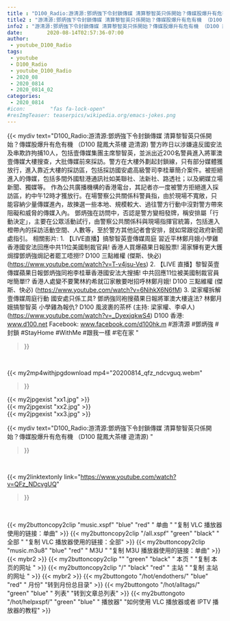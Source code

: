 ```yaml
---
title : "D100_Radio:游清源:鄧炳強下令封鎖傳媒 清算黎智英只係開始？傳媒股爆升有危有機 （D100 龍鳳大茶樓 遊清源) "
title2 : "游清源:鄧炳強下令封鎖傳媒 清算黎智英只係開始？傳媒股爆升有危有機 （D100 龍鳳大茶樓 遊清源) "
info2 : "游清源:鄧炳強下令封鎖傳媒 清算黎智英只係開始？傳媒股爆升有危有機 （D100 龍鳳大茶樓 遊清源)  警方昨日以涉嫌違反國安法及串欺詐拘捕10人，包括壹傳媒集團主席黎智英，並派出近200名警員進入將軍澳壹傳媒大樓搜查，大批傳媒前來採訪。警方在大樓外劃起封鎖線，只有部分媒體獲放行，進入靠近大樓的採訪區，包括採訪國安處高級警司李桂華簡介案件。被拒絕進入的傳媒，包括多間外國駐港通訊社如美聯社、法新社、路透社；以及網媒立場新聞、獨媒等。    作為公共廣播機構的香港電台，其記者亦一度被警方拒絕進入採訪區，約中午12時才獲放行。在場警察公共關係科警員指，由於現場不寬敞，只能容納少量傳媒進內，故揀選一些本地、規模較大、過往警方行動中沒對警方帶來阻礙和威脅的傳媒入內。    鄧炳強在訪問中，否認是警方變相發牌，稱安排屬「行動決定」，主要在公眾活動試行，由警察公共關係科與現場指揮官統籌，包括進入橙帶內的採訪活動空間、人數等，至於警方其他記者會安排，就如常跟從政府新聞處指引。  相關影片: 1. 【LIVE直播】搞黎智英壹傳媒周庭 習近平林鄭月娥小學雞香港國安法回應中共11位美國制裁官員! 香港人買爆蘋果日報股票! 湯家驊有更大鑊焗撐鄧炳強焗記者罷工唔撈!? D100 三點維權 (傑斯、快必) (https://www.youtube.com/watch?v=T-v4jsu-Ves) 2. 【LIVE 直播】黎智英壹傳媒蘋果日報鄧炳強同袍李桂華香港國安法大搜捕! 中共回應11位被美國制裁官員咁簡單!? 香港人處變不要驚林約希就冚家散要咁招呼林鄭月娥!  D100 三點維權 (傑斯、快必) (https://www.youtube.com/watch?v=6NihkX6N6fM) 3. 梁家權拆解壹傳媒周庭行動 國安處只係工具? 鄧炳強同袍搜蘋果日報將軍澳大樓違法? 林鄭月娥搞黎智英 小學雞為報仇? D100 風波裹的茶杯 (主持: 梁家權、李卓人) (https://www.youtube.com/watch?v=_DyexjqkwS4)  D100 香港: www.d100.net  Facebook: www.facebook.com/d100hk.m  #游清源 #鄧炳強 #封鎖 #StayHome #WithMe #跟我一樣 #宅在家 "
date:        2020-08-14T02:57:36-07:00
author:
 - youtube_D100_Radio
tags:
 - youtube
 - D100_Radio
 - youtube_D100_Radio
 - 2020_08
 - 2020_0814
 - 2020_0814_02
categories:
 - 2020_0814
#icon:        "fas fa-lock-open"
#resImgTeaser: teaserpics/wikipedia.org/emacs-jokes.png
---
```


{{< mydiv text="D100_Radio:游清源:鄧炳強下令封鎖傳媒 清算黎智英只係開始？傳媒股爆升有危有機 （D100 龍鳳大茶樓 遊清源)  警方昨日以涉嫌違反國安法及串欺詐拘捕10人，包括壹傳媒集團主席黎智英，並派出近200名警員進入將軍澳壹傳媒大樓搜查，大批傳媒前來採訪。警方在大樓外劃起封鎖線，只有部分媒體獲放行，進入靠近大樓的採訪區，包括採訪國安處高級警司李桂華簡介案件。被拒絕進入的傳媒，包括多間外國駐港通訊社如美聯社、法新社、路透社；以及網媒立場新聞、獨媒等。    作為公共廣播機構的香港電台，其記者亦一度被警方拒絕進入採訪區，約中午12時才獲放行。在場警察公共關係科警員指，由於現場不寬敞，只能容納少量傳媒進內，故揀選一些本地、規模較大、過往警方行動中沒對警方帶來阻礙和威脅的傳媒入內。    鄧炳強在訪問中，否認是警方變相發牌，稱安排屬「行動決定」，主要在公眾活動試行，由警察公共關係科與現場指揮官統籌，包括進入橙帶內的採訪活動空間、人數等，至於警方其他記者會安排，就如常跟從政府新聞處指引。  相關影片: 1. 【LIVE直播】搞黎智英壹傳媒周庭 習近平林鄭月娥小學雞香港國安法回應中共11位美國制裁官員! 香港人買爆蘋果日報股票! 湯家驊有更大鑊焗撐鄧炳強焗記者罷工唔撈!? D100 三點維權 (傑斯、快必) (https://www.youtube.com/watch?v=T-v4jsu-Ves) 2. 【LIVE 直播】黎智英壹傳媒蘋果日報鄧炳強同袍李桂華香港國安法大搜捕! 中共回應11位被美國制裁官員咁簡單!? 香港人處變不要驚林約希就冚家散要咁招呼林鄭月娥!  D100 三點維權 (傑斯、快必) (https://www.youtube.com/watch?v=6NihkX6N6fM) 3. 梁家權拆解壹傳媒周庭行動 國安處只係工具? 鄧炳強同袍搜蘋果日報將軍澳大樓違法? 林鄭月娥搞黎智英 小學雞為報仇? D100 風波裹的茶杯 (主持: 梁家權、李卓人) (https://www.youtube.com/watch?v=_DyexjqkwS4)  D100 香港: www.d100.net  Facebook: www.facebook.com/d100hk.m  #游清源 #鄧炳強 #封鎖 #StayHome #WithMe #跟我一樣 #宅在家 "
>}}
<br>


{{< my2mp4withjpgdownload mp4="20200814_qfz_ndcvguq.webm"
>}}

{{< my2jpgexist "xx1.jpg" >}}<br>
{{< my2jpgexist "xx2.jpg" >}}<br>
{{< my2jpgexist "xx3.jpg" >}}<br>



{{< mydiv text="D100_Radio:游清源:鄧炳強下令封鎖傳媒 清算黎智英只係開始？傳媒股爆升有危有機 （D100 龍鳳大茶樓 遊清源) "
>}}
<br>

{{< my2linktextonly link="https://www.youtube.com/watch?v=QFz_NDcvgUQ"
>}}


<br>

{{< my2buttoncopy2clip "music.xspf"        "blue"   "red"    " 单曲 "  "复制 VLC 播放器使用的链接：单曲" >}} {{< my2buttoncopy2clip "/all.xspf"         "green"  "black"  " 全部 "  "复制 VLC 播放器使用的链接：全部" >}} {{< my2buttoncopy2clip "music.m3u8"        "blue"   "red"    " M3U  "    "复制 M3U 播放器使用的链接：单曲" >}} {{< mybr2 >}} {{< my2buttoncopy2clip ""                  "green"  "black"  " 本页 "    "复制 本页的网址 " >}} {{< my2buttoncopy2clip "/"                 "black"  "red"    " 主站 "    "复制 主站的网址 " >}} {{< mybr2 >}} {{< my2buttongoto      "/hot/endothers/"   "blue"   "red"    " 月份"   "转到月份总目录" >}} {{< my2buttongoto      "/hot/alltags/"     "green"  "blue"   " 列表"   "转到文章总列表" >}} {{< my2buttongoto      "/hot/helpxspf/"    "green"  "blue"   " 播放器" "如何使用 VLC 播放器或者 IPTV 播放器的教程" >}} 
